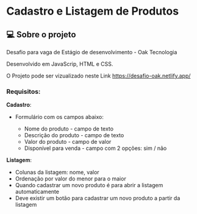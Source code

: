 # Cadastro e Listagem de Produtos


## 💻 Sobre o projeto

Desafio para vaga de Estágio de desenvolvimento - Oak Tecnologia

Desenvolvido em JavaScrip, HTML e CSS.

O Projeto pode ser vizualizado neste Link https://desafio-oak.netlify.app/

### Requisitos:


𝐂𝐚𝐝𝐚𝐬𝐭𝐫𝐨:

- Formulário com os campos abaixo:

  - Nome do produto - campo de texto
  - Descrição do produto - campo de texto
  - Valor do produto - campo de valor
  - Disponível para venda - campo com 2 opções: sim / não

𝐋𝐢𝐬𝐭𝐚𝐠𝐞𝐦:

- Colunas da listagem: nome, valor
- Ordenação por valor do menor para o maior
- Quando cadastrar um novo produto é para abrir a listagem automaticamente
- Deve existir um botão para cadastrar um novo produto a partir da listagem
